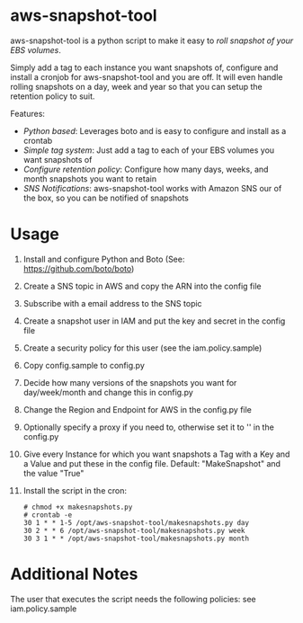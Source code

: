 aws-snapshot-tool
=================
aws-snapshot-tool is a python script to make it easy to *roll snapshot of your EBS volumes*. 

Simply add a tag to each instance you want snapshots of, configure and install a cronjob for aws-snapshot-tool and you are off. It will even handle rolling snapshots on a day, week and year so that you can setup the retention policy to suit.

Features:
- *Python based*: Leverages boto and is easy to configure and install as a crontab
- *Simple tag system*: Just add a tag to each of your EBS volumes you want snapshots of
- *Configure retention policy*: Configure how many days, weeks, and month snapshots you want to retain
- *SNS Notifications*: aws-snapshot-tool works with Amazon SNS our of the box, so you can be notified of snapshots

Usage
==========
1. Install and configure Python and Boto (See: https://github.com/boto/boto)
2. Create a SNS topic in AWS and copy the ARN into the config file
3. Subscribe with a email address to the SNS topic
4. Create a snapshot user in IAM and put the key and secret in the config file
5. Create a security policy for this user (see the iam.policy.sample)
6. Copy config.sample to config.py
7. Decide how many versions of the snapshots you want for day/week/month and change this in config.py
8. Change the Region and Endpoint for AWS in the config.py file
9. Optionally specify a proxy if you need to, otherwise set it to '' in the config.py
10. Give every Instance for which you want snapshots a Tag with a Key and a Value and put these in the config file. Default: "MakeSnapshot" and the value "True"
11. Install the script in the cron: 

		# chmod +x makesnapshots.py
		# crontab -e
		30 1 * * 1-5 /opt/aws-snapshot-tool/makesnapshots.py day
		30 2 * * 6 /opt/aws-snapshot-tool/makesnapshots.py week
		30 3 1 * * /opt/aws-snapshot-tool/makesnapshots.py month

Additional Notes
=========
The user that executes the script needs the following policies: see iam.policy.sample
